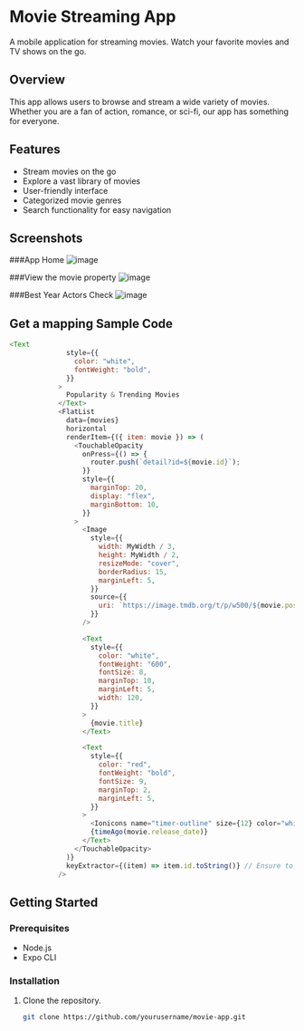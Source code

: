 # Movie Streaming App

A mobile application for streaming movies. Watch your favorite movies and TV shows on the go.

## Overview

This app allows users to browse and stream a wide variety of movies. Whether you are a fan of action, romance, or sci-fi, our app has something for everyone.

## Features

- Stream movies on the go
- Explore a vast library of movies
- User-friendly interface
- Categorized movie genres
- Search functionality for easy navigation

## Screenshots
###App Home
![image](https://github.com/pacisjules/imovie/assets/51479761/a17ac89f-2cb0-45a3-b596-0fbdccb5d4e0)

###View the movie property
![image](https://github.com/pacisjules/imovie/assets/51479761/ae7bb721-bade-40e7-86e8-1fbf42218db6)

###Best Year Actors Check
![image](https://github.com/pacisjules/imovie/assets/51479761/34eb1b7f-8357-4a82-b885-da62d9d7d389)


## Get a mapping Sample Code
``` javascript
<Text
              style={{
                color: "white",
                fontWeight: "bold",
              }}
            >
              Popularity & Trending Movies
            </Text>
            <FlatList
              data={movies}
              horizontal
              renderItem={({ item: movie }) => (
                <TouchableOpacity
                  onPress={() => {
                    router.push(`detail?id=${movie.id}`);
                  }}
                  style={{
                    marginTop: 20,
                    display: "flex",
                    marginBottom: 10,
                  }}
                >
                  <Image
                    style={{
                      width: MyWidth / 3,
                      height: MyWidth / 2,
                      resizeMode: "cover",
                      borderRadius: 15,
                      marginLeft: 5,
                    }}
                    source={{
                      uri: `https://image.tmdb.org/t/p/w500/${movie.poster_path}`,
                    }}
                  />

                  <Text
                    style={{
                      color: "white",
                      fontWeight: "600",
                      fontSize: 8,
                      marginTop: 10,
                      marginLeft: 5,
                      width: 120,
                    }}
                  >
                    {movie.title}
                  </Text>

                  <Text
                    style={{
                      color: "red",
                      fontWeight: "bold",
                      fontSize: 9,
                      marginTop: 2,
                      marginLeft: 5,
                    }}
                  >
                    <Ionicons name="timer-outline" size={12} color="white" />{" "}
                    {timeAgo(movie.release_date)}
                  </Text>
                </TouchableOpacity>
              )}
              keyExtractor={(item) => item.id.toString()} // Ensure to convert id to string
            />
```

## Getting Started

### Prerequisites

- Node.js
- Expo CLI

### Installation

1. Clone the repository.
   ```bash
   git clone https://github.com/yourusername/movie-app.git

